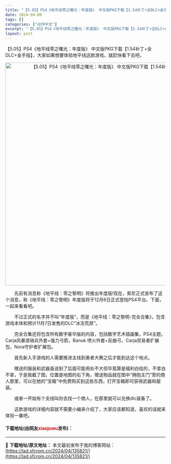 ```yaml
---
title: "【5.05】PS4《地平线零之曙光：年度版》 中文版PKG下载【1.54补丁+全DLC+金手指】"
date: 2024-04-08
tags: []
categories: ["动作中文"]
excerpt: "【5.05】PS4《地平线零之曙光：年度版》 中文版PKG下载【1.54补丁+全DLC+金手指】，大家如果想要体验地平线这款游戏，就赶快看下去吧。 　　先前有消息称《地平线：零之黎明》将推出年度版!现在，索尼正式宣布了这个消息，称《地平线：零之黎明》年度版将于12月6日正式登陆PS4平台。下面，一起&hellip;"
layout: post
---
```


 <p>【5.05】PS4《地平线零之曙光：年度版》 中文版PKG下载【1.54补丁+全DLC+金手指】，大家如果想要体验地平线这款游戏，就赶快看下去吧。</p> <div> <p align="center"><img align="" border="0" src="https://lad.sfcrom.cn/wp-content/uploads/2024/04/20240408_661358e97684f.webp" width="700" alt="【5.05】PS4《地平线零之曙光：年度版》 中文版PKG下载【1.54补丁+全DLC+金手指】" /></p></div> <p>　　先前有消息称《地平线：零之黎明》将推出年度版!现在，索尼正式宣布了这个消息，称《地平线：零之黎明》年度版将于12月6日正式登陆PS4平台。下面，一起来看看吧。</p> <p>　　不过正式的名字并不叫&ldquo;年度版&rdquo;，而是《地平线：零之黎明-完全合集》，包含游戏本体和预计11月7日发售的DLC&ldquo;冰冻荒原&rdquo;。</p> <p>　　完全合集还将包含所有数字豪华版的内容，包括数字艺术插画集，PS4主题，Carja风暴游骑兵外套+强力弓箭，Banuk 喷火外套+反曲弓，Carja贸易者扩展包，Nora守护者扩展包。</p> <p>　　首先新入手游戏的人需要推进主线到勇者大赛之后才能到达这个地点。</p> <p>　　赠送的服装和武器虽说到了后面可能用处不大但毕竟算是福利白给的，不拿白不拿，于是我截了图，位置是地图的右下角，赠送物品就在图中&ldquo;拥抱主门&rdquo;旁的商人那里，可以在她的&ldquo;宝箱&rdquo;中免费购买到这些东西，打开宝箱即可获得武器和服装。</p> <p>　　或者一开始有个支线叫你去找一个商人，在那里就可以兑换dlc装备了。</p> <p>　　这款游戏的详细内容就不需要小编来介绍了，大家应该都知道，喜欢的话就来体验一番吧。</p> <p><h4>下载地址(由网友<font color="red">xiaojuwu</font>发布)：</h4></p> 

---
📖 **下载地址/原文地址：** 本文最初发布于我的博客网站：[https://lad.sfcrom.cn/2024/04/135821/](https://lad.sfcrom.cn/2024/04/135821/)
